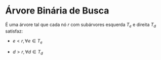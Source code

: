 # Árvore Binária de Busca

É uma árvore tal que cada nó $r$ com subárvores esquerda $T_e$ e direita $T_d$ satisfaz:

- $e<r, \forall e \in T_e$

- $d>r, \forall d \in T_d$
